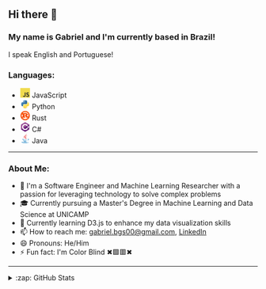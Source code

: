 ## Hi there 👋

### My name is Gabriel and I'm currently based in Brazil!

I speak English and Portuguese!

### Languages:
- <img src="https://raw.githubusercontent.com/GabrielBG0/GabrielBG0/main/SVGs/JavaScript.svg" width="20" /> JavaScript
- <img src="https://raw.githubusercontent.com/GabrielBG0/GabrielBG0/main/SVGs/Python.svg" width="20" /> Python
- <img src="https://raw.githubusercontent.com/GabrielBG0/GabrielBG0/main/SVGs/Rust.svg" width="20" /> Rust
- <img src="https://raw.githubusercontent.com/GabrielBG0/GabrielBG0/main/SVGs/CSharp.svg" width="20" /> C#
- <img src="https://raw.githubusercontent.com/GabrielBG0/GabrielBG0/main/SVGs/Java.svg" width="20" /> Java

---

### About Me:
- 🔭 I'm a Software Engineer and Machine Learning Researcher with a passion for leveraging technology to solve complex problems
- 🎓 Currently pursuing a Master's Degree in Machine Learning and Data Science at UNICAMP
- 🌱 Currently learning D3.js to enhance my data visualization skills
- 📫 How to reach me: <gabriel.bgs00@gmail.com>, [LinkedIn](https://www.linkedin.com/in/gabrielbgutierrez/)
- 😄 Pronouns: He/Him
- ⚡ Fun fact: I'm Color Blind ✖🟩🟥✖

---

<details>
  <br />
  <summary>:zap: GitHub Stats</summary>

  <img height="180" src="https://github-readme-stats.vercel.app/api?username=GabrielBG0&theme=tokyonight&show_icons=true&count_private=true" />
  <img height="180" src="https://github-readme-stats.vercel.app/api/top-langs/?username=GabrielBG0&layout=compact&theme=tokyonight&hide=jupyter%20notebook&langs_count=8" />

</details>

